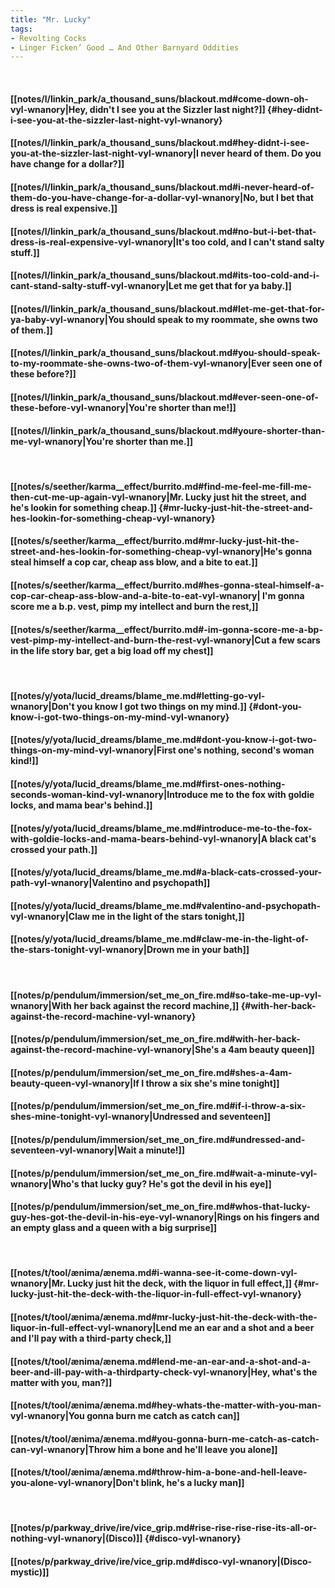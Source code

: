 ```yaml
---
title: "Mr. Lucky"
tags:
- Revolting Cocks
- Linger Ficken’ Good … And Other Barnyard Oddities
---
```

&nbsp;
#### [[notes/l/linkin_park/a_thousand_suns/blackout.md#come-down-oh-vyl-wnanory|Hey, didn't I see you at the Sizzler last night?]] {#hey-didnt-i-see-you-at-the-sizzler-last-night-vyl-wnanory}
#### [[notes/l/linkin_park/a_thousand_suns/blackout.md#hey-didnt-i-see-you-at-the-sizzler-last-night-vyl-wnanory|I never heard of them. Do you have change for a dollar?]]
#### [[notes/l/linkin_park/a_thousand_suns/blackout.md#i-never-heard-of-them-do-you-have-change-for-a-dollar-vyl-wnanory|No, but I bet that dress is real expensive.]]
#### [[notes/l/linkin_park/a_thousand_suns/blackout.md#no-but-i-bet-that-dress-is-real-expensive-vyl-wnanory|It's too cold, and I can't stand salty stuff.]]
#### [[notes/l/linkin_park/a_thousand_suns/blackout.md#its-too-cold-and-i-cant-stand-salty-stuff-vyl-wnanory|Let me get that for ya baby.]]
#### [[notes/l/linkin_park/a_thousand_suns/blackout.md#let-me-get-that-for-ya-baby-vyl-wnanory|You should speak to my roommate, she owns two of them.]]
#### [[notes/l/linkin_park/a_thousand_suns/blackout.md#you-should-speak-to-my-roommate-she-owns-two-of-them-vyl-wnanory|Ever seen one of these before?]]
#### [[notes/l/linkin_park/a_thousand_suns/blackout.md#ever-seen-one-of-these-before-vyl-wnanory|You're shorter than me!]]
#### [[notes/l/linkin_park/a_thousand_suns/blackout.md#youre-shorter-than-me-vyl-wnanory|You're shorter than me.]]
&nbsp;
#### [[notes/s/seether/karma__effect/burrito.md#find-me-feel-me-fill-me-then-cut-me-up-again-vyl-wnanory|Mr. Lucky just hit the street, and he's lookin for something cheap.]] {#mr-lucky-just-hit-the-street-and-hes-lookin-for-something-cheap-vyl-wnanory}
#### [[notes/s/seether/karma__effect/burrito.md#mr-lucky-just-hit-the-street-and-hes-lookin-for-something-cheap-vyl-wnanory|He's gonna steal himself a cop car, cheap ass blow, and a bite to eat.]]
#### [[notes/s/seether/karma__effect/burrito.md#hes-gonna-steal-himself-a-cop-car-cheap-ass-blow-and-a-bite-to-eat-vyl-wnanory| I'm gonna score me a b.p. vest, pimp my intellect and burn the rest,]]
#### [[notes/s/seether/karma__effect/burrito.md#-im-gonna-score-me-a-bp-vest-pimp-my-intellect-and-burn-the-rest-vyl-wnanory|Cut a few scars in the life story bar, get a big load off my chest]]
&nbsp;
#### [[notes/y/yota/lucid_dreams/blame_me.md#letting-go-vyl-wnanory|Don't you know I got two things on my mind.]] {#dont-you-know-i-got-two-things-on-my-mind-vyl-wnanory}
#### [[notes/y/yota/lucid_dreams/blame_me.md#dont-you-know-i-got-two-things-on-my-mind-vyl-wnanory|First one's nothing, second's woman kind!]]
#### [[notes/y/yota/lucid_dreams/blame_me.md#first-ones-nothing-seconds-woman-kind-vyl-wnanory|Introduce me to the fox with goldie locks, and mama bear's behind.]]
#### [[notes/y/yota/lucid_dreams/blame_me.md#introduce-me-to-the-fox-with-goldie-locks-and-mama-bears-behind-vyl-wnanory|A black cat's crossed your path.]]
#### [[notes/y/yota/lucid_dreams/blame_me.md#a-black-cats-crossed-your-path-vyl-wnanory|Valentino and psychopath]]
#### [[notes/y/yota/lucid_dreams/blame_me.md#valentino-and-psychopath-vyl-wnanory|Claw me in the light of the stars tonight,]]
#### [[notes/y/yota/lucid_dreams/blame_me.md#claw-me-in-the-light-of-the-stars-tonight-vyl-wnanory|Drown me in your bath]]
&nbsp;
#### [[notes/p/pendulum/immersion/set_me_on_fire.md#so-take-me-up-vyl-wnanory|With her back against the record machine,]] {#with-her-back-against-the-record-machine-vyl-wnanory}
#### [[notes/p/pendulum/immersion/set_me_on_fire.md#with-her-back-against-the-record-machine-vyl-wnanory|She's a 4am beauty queen]]
#### [[notes/p/pendulum/immersion/set_me_on_fire.md#shes-a-4am-beauty-queen-vyl-wnanory|If I throw a six she's mine tonight]]
#### [[notes/p/pendulum/immersion/set_me_on_fire.md#if-i-throw-a-six-shes-mine-tonight-vyl-wnanory|Undressed and seventeen]]
#### [[notes/p/pendulum/immersion/set_me_on_fire.md#undressed-and-seventeen-vyl-wnanory|Wait a minute!]]
#### [[notes/p/pendulum/immersion/set_me_on_fire.md#wait-a-minute-vyl-wnanory|Who's that lucky guy? He's got the devil in his eye]]
#### [[notes/p/pendulum/immersion/set_me_on_fire.md#whos-that-lucky-guy-hes-got-the-devil-in-his-eye-vyl-wnanory|Rings on his fingers and an empty glass and a queen with a big surprise]]
&nbsp;
#### [[notes/t/tool/ænima/ænema.md#i-wanna-see-it-come-down-vyl-wnanory|Mr. Lucky just hit the deck, with the liquor in full effect,]] {#mr-lucky-just-hit-the-deck-with-the-liquor-in-full-effect-vyl-wnanory}
#### [[notes/t/tool/ænima/ænema.md#mr-lucky-just-hit-the-deck-with-the-liquor-in-full-effect-vyl-wnanory|Lend me an ear and a shot and a beer and I'll pay with a third-party check,]]
#### [[notes/t/tool/ænima/ænema.md#lend-me-an-ear-and-a-shot-and-a-beer-and-ill-pay-with-a-thirdparty-check-vyl-wnanory|Hey, what's the matter with you, man?]]
#### [[notes/t/tool/ænima/ænema.md#hey-whats-the-matter-with-you-man-vyl-wnanory|You gonna burn me catch as catch can]]
#### [[notes/t/tool/ænima/ænema.md#you-gonna-burn-me-catch-as-catch-can-vyl-wnanory|Throw him a bone and he'll leave you alone]]
#### [[notes/t/tool/ænima/ænema.md#throw-him-a-bone-and-hell-leave-you-alone-vyl-wnanory|Don't blink, he's a lucky man]]
&nbsp;
#### [[notes/p/parkway_drive/ire/vice_grip.md#rise-rise-rise-rise-its-all-or-nothing-vyl-wnanory|(Disco)]] {#disco-vyl-wnanory}
#### [[notes/p/parkway_drive/ire/vice_grip.md#disco-vyl-wnanory|(Disco-mystic)]]
